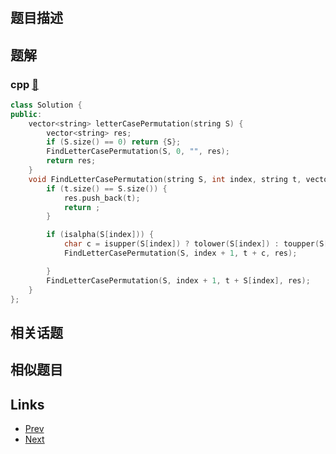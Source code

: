 
# [](https://leetcode-cn.com/problems/letter-case-permutation)

## 题目描述



## 题解

### cpp [🔗](letter-case-permutation.cpp) 
```cpp
class Solution {
public:
    vector<string> letterCasePermutation(string S) {
        vector<string> res;
        if (S.size() == 0) return {S};
        FindLetterCasePermutation(S, 0, "", res);
        return res;
    }
    void FindLetterCasePermutation(string S, int index, string t, vector<string>& res) {
        if (t.size() == S.size()) {
            res.push_back(t);
            return ;
        }

        if (isalpha(S[index])) {
            char c = isupper(S[index]) ? tolower(S[index]) : toupper(S[index]);
            FindLetterCasePermutation(S, index + 1, t + c, res);

        }
        FindLetterCasePermutation(S, index + 1, t + S[index], res);
    }
};
```


## 相关话题



## 相似题目



## Links

- [Prev](../binary-search/README.md) 
- [Next](../rotated-digits/README.md) 

